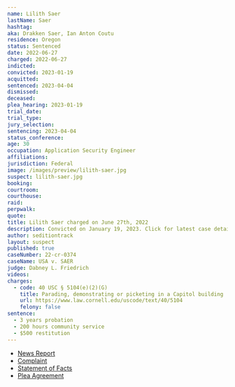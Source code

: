 ```yaml
---
name: Lilith Saer
lastName: Saer
hashtag:
aka: Drakken Saer, Ian Anton Coutu
residence: Oregon
status: Sentenced
date: 2022-06-27
charged: 2022-06-27
indicted:
convicted: 2023-01-19
acquitted:
sentenced: 2023-04-04
dismissed:
deceased:
plea_hearing: 2023-01-19
trial_date:
trial_type:
jury_selection:
sentencing: 2023-04-04
status_conference:
age: 30
occupation: Application Security Engineer
affiliations:
jurisdiction: Federal
image: /images/preview/lilith-saer.jpg
suspect: lilith-saer.jpg
booking:
courtroom:
courthouse:
raid:
perpwalk:
quote:
title: Lilith Saer charged on June 27th, 2022
description: Convicted on January 19, 2023. Click for latest case details.
author: seditiontrack
layout: suspect
published: true
caseNumber: 22-cr-0374
caseName: USA v. SAER
judge: Dabney L. Friedrich
videos:
charges:
  - code: 40 USC § 5104(e)(2)(G)
    title: Parading, demonstrating or picketing in a Capitol building
    url: https://www.law.cornell.edu/uscode/text/40/5104
    felony: false
sentence:
  - 3 years probation
  - 200 hours community service
  - $500 restitution
---
```


- [News Report](https://www.kptv.com/2022/07/13/portland-woman-arrested-charged-connection-with-jan-6-capitol-attack/)
- [Complaint](https://www.justice.gov/usao-dc/case-multi-defendant/file/1518561/download)
- [Statement of Facts](https://www.justice.gov/usao-dc/case-multi-defendant/file/1518566/download)
- [Plea Agreement](https://storage.courtlistener.com/recap/gov.uscourts.dcd.249439/gov.uscourts.dcd.249439.23.0.pdf)
